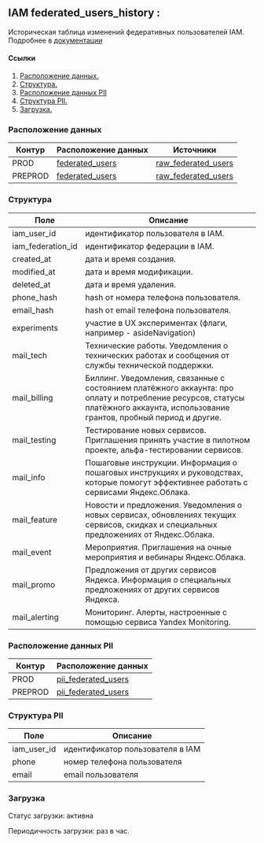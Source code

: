 ## IAM federated_users_history :

Историческая таблица изменений федеративных пользователей IAM.
Подробнее в [документации](https://cloud.yandex.ru/docs/organization/add-federation)


#### Ссылки
1. [Расположение данных.](#расположение-данных)
2. [Структура.](#структура)
3. [Расположение данных PII](#Расположение-данных-PII)
4. [Структура PII.](#Структура-PII)
5. [Загрузка.](#загрузка)

### Расположение данных
| Контур  | Расположение данных                                                                                                         | Источники                                                                                                                                                                                   |
|---------|-----------------------------------------------------------------------------------------------------------------------------|---------------------------------------------------------------------------------------------------------------------------------------------------------------------------------------------|
| PROD    | [federated_users](https://yt.yandex-team.ru/hahn/navigation?path=//home/cloud-dwh/data/prod/ods/iam/federated_users_history)        | [raw_federated_users](https://yt.yandex-team.ru/hahn/navigation?path=//home/cloud-dwh/data/prod/raw/ydb/identity/hardware/hardware/default/identity/r3/subjects/saml_federated_users_history)       |
| PREPROD | [federated_users](https://yt.yandex-team.ru/hahn/navigation?path=//home/cloud-dwh/data/preprod/ods/iam/federated_users_history)     | [raw_federated_users](https://yt.yandex-team.ru/hahn/navigation?path=//home/cloud-dwh/data/preprod/raw/ydb/identity/hardware/hardware/default/identity/r3/subjects/saml_federated_users_history)    |


### Структура
| Поле              | Описание                                                                                                                                                                          |
|-------------------|-----------------------------------------------------------------------------------------------------------------------------------------------------------------------------------|
| iam_user_id       | идентификатор пользователя в IAM.                                                                                                                                                 |
| iam_federation_id | идентификатор федерации в IAM.                                                                                                                                                    |
| created_at        | дата и время создания.                                                                                                                                                            |
| modified_at       | дата и время модификации.                                                                                                                                                         |
| deleted_at        | дата и время удаления.                                                                                                                                                            |
| phone_hash        | hash от номера телефона пользователя.                                                                                                                                             |
| email_hash        | hash от email телефона пользователя.                                                                                                                                              |
| experiments       | участие в UX экспериментах (флаги, например - asideNavigation)                                                                                                                    |
| mail_tech         | Технические работы. Уведомления о технических работах и сообщения от службы технической поддержки.                                                                                |
| mail_billing      | Биллинг. Уведомления, связанные с состоянием платёжного аккаунта: про оплату и потребление ресурсов, статусы платёжного аккаунта, использование грантов, пробный период и другие. |
| mail_testing      | Тестирование новых сервисов. Приглашения принять участие в пилотном проекте, альфа-тестировании сервисов.                                                                         |
| mail_info         | Пошаговые инструкции. Информация о пошаговых инструкциях и руководствах, которые помогут эффективнее работать с сервисами Яндекс.Облака.                                          |
| mail_feature      | Новости и предложения. Уведомления о новых сервисах, обновлениях текущих сервисов, скидках и специальных предложениях от Яндекс.Облака.                                           |
| mail_event        | Мероприятия. Приглашения на очные мероприятия и вебинары Яндекс.Облака.                                                                                                           |
| mail_promo        | Предложения от других сервисов Яндекса. Информация о специальных предложениях от других сервисов Яндекса.                                                                         |
| mail_alerting     | Мониторинг. Алерты, настроенные с помощью сервиса Yandex Monitoring.                                                                                                              |


### Расположение данных PII
| Контур  | Расположение данных                                                                                                              |
|---------|----------------------------------------------------------------------------------------------------------------------------------|
| PROD    | [pii_federated_users](https://yt.yandex-team.ru/hahn/navigation?path=//home/cloud-dwh/data/prod/ods/iam/PII/federated_users)     |
| PREPROD | [pii_federated_users](https://yt.yandex-team.ru/hahn/navigation?path=//home/cloud-dwh/data/preprod/ods/iam/PII/federated_users)  |


### Структура PII
| Поле        | Описание                           |
|-------------|------------------------------------|
| iam_user_id | идентификатор пользователя в IAM   |
| phone       | номер телефона пользователя        |
| email       | email пользователя                 |

### Загрузка

Статус загрузки: активна

Периодичность загрузки: раз в час.
